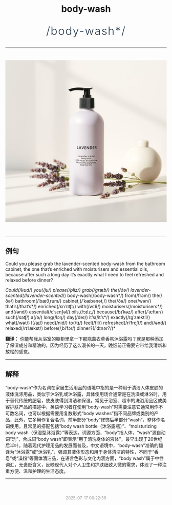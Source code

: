 <div align="center">

# body-wash

<div style="margin: 30px 0;">
<h1 style="font-size: 2.5em; font-weight: 300; letter-spacing: 2px; margin: 0; color: #2c3e50;">
/body-wash*/
</h1>
</div>

</div>

---

<div align="center" style="margin: 40px 0;">

![body-wash](images/body-wash.png)

</div>

---

## 例句

Could you please grab the lavender-scented body-wash from the bathroom cabinet, the one that’s enriched with moisturisers and essential oils, because after such a long day it’s exactly what I need to feel refreshed and relaxed before dinner?

*Could(/kʊd/) you(/ju/) please(/pliz/) grab(/græb/) the(/ðə/) lavender-scented(/lavender-scented*/) body-wash(/body-wash*/) from(/frəm/) the(/ðə/) bathroom(/ˈbæθˌrum/) cabinet,(/ˈkæbənət,/) the(/ðə/) one(/wən/) that’s(/that’s*/) enriched(/ɛnˈrɪʧt/) with(/wɪθ/) moisturisers(/moisturisers*/) and(/ənd/) essential(/ɛˈsɛnʃəl/) oils,(/ɔɪlz,/) because(/bɪˈkəz/) after(/ˈæftər/) such(/səʧ/) a(/ə/) long(/lɔŋ/) day(/deɪ/) it’s(/it’s*/) exactly(/ɪgˈzæktli/) what(/wət/) I(/aɪ/) need(/nid/) to(/tɪ/) feel(/fil/) refreshed(/riˈfrɛʃt/) and(/ənd/) relaxed(/rɪˈlækst/) before(/ˌbiˈfɔr/) dinner?(/ˈdɪnər?/)*

**翻译：** 你能帮我从浴室的橱柜里拿一下那瓶薰衣草香氛沐浴露吗？就是那种添加了保湿成分和精油的，因为经历了这么漫长的一天，晚饭前正需要它带给我清新和放松的感觉。

---

## 解释

“body-wash”作为名词在家居生活用品的语境中指的是一种用于清洁人体皮肤的液体洗涤用品，类似于沐浴乳或沐浴露，具体使用场合通常是在洗澡或淋浴时，用于替代传统的肥皂，使皮肤得到清洁和保湿，常见于浴室、超市的洗浴用品区或美容护肤产品的描述中，英语学习者在使用“body-wash”时需要注意它通常用作不可数名词，也可以根据需要用复数形式“body washes”指不同品牌或类别的产品，此外，它多用作复合名词，前半部分“body”修饰后半部分“wash”，整体作名词使用，且常见的搭配包括“body wash bottle（沐浴露瓶）”、“moisturizing body wash（保湿型沐浴露）”等表达，词源方面，“body”指人体，“wash”源自动词“洗”，合成词“body wash”即表示“用于清洗身体的液体”，最早出现于20世纪后半叶，随着现代护理用品的发展而普及，中文语境中，“body-wash”准确的翻译为“沐浴露”或“沐浴乳”，强调其液体形态和用于身体清洁的特性，不同于“香皂”或“澡粉”等固体清洁品，在语言色彩与文化内涵方面，“body wash”属于中性词汇，无褒贬含义，反映现代人对个人卫生和护肤细致入微的需求，体现了一种注重方便、温和护理的生活态度。


---

<div align="center" style="margin-top: 50px;">
<small style="color: #999; font-size: 0.9em;">2025-07-17 06:22:39</small>
</div>

